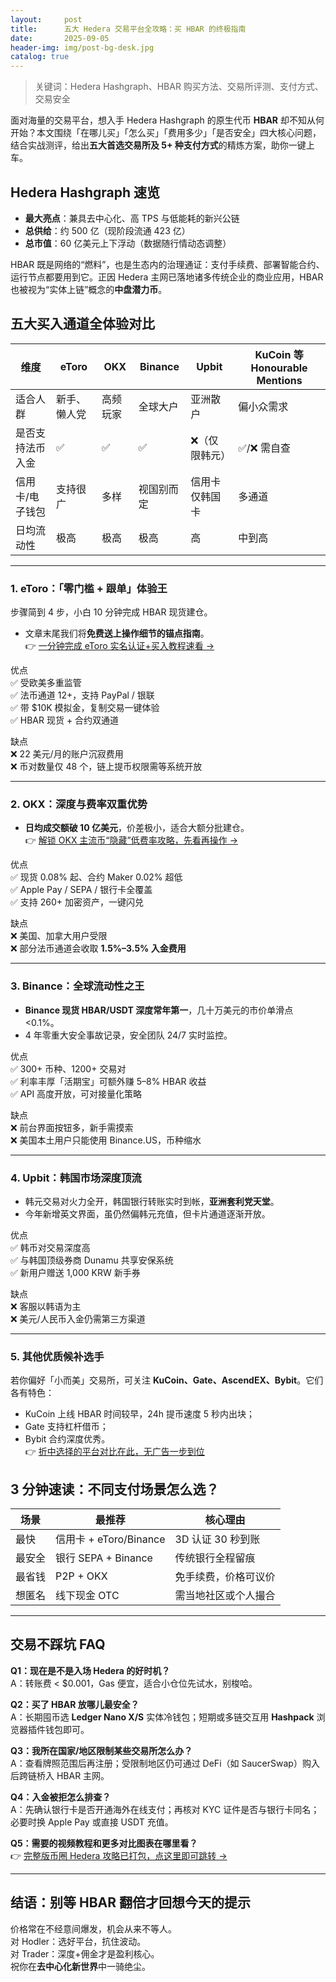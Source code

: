 ```yaml
---
layout:     post
title:      五大 Hedera 交易平台全攻略：买 HBAR 的终极指南
date:       2025-09-05
header-img: img/post-bg-desk.jpg
catalog: true
---
```


> 关键词：Hedera Hashgraph、HBAR 购买方法、交易所评测、支付方式、交易安全  

面对海量的交易平台，想入手 Hedera Hashgraph 的原生代币 **HBAR** 却不知从何开始？本文围绕「在哪儿买」「怎么买」「费用多少」「是否安全」四大核心问题，结合实战测评，给出**五大首选交易所及 5+ 种支付方式**的精炼方案，助你一键上车。

## Hedera Hashgraph 速览

- **最大亮点**：兼具去中心化、高 TPS 与低能耗的新兴公链  
- **总供给**：约 500 亿（现阶段流通 423 亿）  
- **总市值**：60 亿美元上下浮动（数据随行情动态调整）

HBAR 既是网络的“燃料”，也是生态内的治理通证：支付手续费、部署智能合约、运行节点都要用到它。正因 Hedera 主网已落地诸多传统企业的商业应用，HBAR 也被视为“实体上链”概念的**中盘潜力币**。

## 五大买入通道全体验对比

| 维度 | eToro | OKX | Binance | Upbit | KuCoin 等 Honourable Mentions |
| --- | --- | --- | --- | --- | --- |
| 适合人群 | 新手、懒人党 | 高频玩家 | 全球大户 | 亚洲散户 | 偏小众需求 |
| 是否支持法币入金 | ✅ | ✅ | ✅ | ❌（仅限韩元） | ✅/❌ 需自查 |
| 信用卡/电子钱包 | 支持很广 | 多样 | 视国别而定 | 信用卡仅韩国卡 | 多通道 |
| 日均流动性 | 极高 | 极高 | 极高 | 高 | 中到高 |

---

### 1. eToro：「零门槛 + 跟单」体验王

步骤简到 4 步，小白 10 分钟完成 HBAR 现货建仓。

- 文章末尾我们将**免费送上操作细节的锚点指南**。  
👉 [一分钟完成 eToro 实名认证+买入教程速看 →](https://okxdog.com/)

优点  
✅ 受欧美多重监管  
✅ 法币通道 12+，支持 PayPal / 银联  
✅ 带 $10K 模拟金，复制交易一键体验  
✅ HBAR 现货 + 合约双通道  

缺点  
❌ 22 美元/月的账户沉寂费用  
❌ 币对数量仅 48 个，链上提币权限需等系统开放  

---

### 2. OKX：深度与费率双重优势

- **日均成交额破 10 亿美元**，价差极小，适合大额分批建仓。  
👉 [解锁 OKX 主流币“隐藏”低费率攻略，先看再操作 →](https://okxdog.com/)

优点  
✅ 现货 0.08% 起、合约 Maker 0.02% 超低  
✅ Apple Pay / SEPA / 银行卡全覆盖  
✅ 支持 260+ 加密资产，一键闪兑  

缺点  
❌ 美国、加拿大用户受限  
❌ 部分法币通道会收取 **1.5%–3.5% 入金费用**  

---

### 3. Binance：全球流动性之王

- **Binance 现货 HBAR/USDT 深度常年第一**，几十万美元的市价单滑点 <0.1%。  
- 4 年零重大安全事故记录，安全团队 24/7 实时监控。

优点  
✅ 300+ 币种、1200+ 交易对  
✅ 利率丰厚「活期宝」可额外赚 5–8% HBAR 收益  
✅ API 高度开放，可对接量化策略  

缺点  
❌ 前台界面按钮多，新手需摸索  
❌ 美国本土用户只能使用 Binance.US，币种缩水

---

### 4. Upbit：韩国市场深度顶流

- 韩元交易对火力全开，韩国银行转账实时到帐，**亚洲套利党天堂**。  
- 今年新增英文界面，虽仍然偏韩元充值，但卡片通道逐渐开放。

优点  
✅ 韩币对交易深度高  
✅ 与韩国顶级券商 Dunamu 共享安保系统  
✅ 新用户赠送 1,000 KRW 新手券  

缺点  
❌ 客服以韩语为主  
❌ 美元/人民币入金仍需第三方渠道  

---

### 5. 其他优质候补选手

若你偏好「小而美」交易所，可关注 **KuCoin、Gate、AscendEX、Bybit**。它们各有特色：  
- KuCoin 上线 HBAR 时间较早，24h 提币速度 5 秒内出块；  
- Gate 支持杠杆借币；  
- Bybit 合约深度优秀。  
👉 [折中选择的平台对比在此，无广告一步到位](https://okxdog.com/)

## 3 分钟速读：不同支付场景怎么选？

| 场景 | 最推荐 | 核心理由 |
|---|---|---|
| 最快 | 信用卡 + eToro/Binance | 3D 认证 30 秒到账 |
| 最安全 | 银行 SEPA + Binance | 传统银行全程留痕 |
| 最省钱 | P2P + OKX | 免手续费，价格可议价 |
| 想匿名 | 线下现金 OTC | 需当地社区或个人撮合 |

---

## 交易不踩坑 FAQ

**Q1：现在是不是入场 Hedera 的好时机？**  
A：转账费 < $0.001，Gas 便宜，适合小仓位先试水，别梭哈。

**Q2：买了 HBAR 放哪儿最安全？**  
A：长期囤币选 **Ledger Nano X/S** 实体冷钱包；短期或多链交互用 **Hashpack** 浏览器插件钱包即可。

**Q3：我所在国家/地区限制某些交易所怎么办？**  
A：查看牌照范围后再注册；受限制地区仍可通过 DeFi（如 SaucerSwap）购入后跨链桥入 HBAR 主网。

**Q4：入金被拒怎么排查？**  
A：先确认银行卡是否开通海外在线支付；再核对 KYC 证件是否与银行卡同名；必要时换 Apple Pay 或直接 USDT 充值。

**Q5：需要的视频教程和更多对比图表在哪里看？**  
👉 [完整版币圈 Hedera 攻略已打包，点这里即可跳转 →](https://okxdog.com/)

---

## 结语：别等 HBAR 翻倍才回想今天的提示

价格常在不经意间爆发，机会从来不等人。  
对 Hodler：选好平台，抗住波动。  
对 Trader：深度+佣金才是盈利核心。  
祝你在**去中心化新世界**中一骑绝尘。